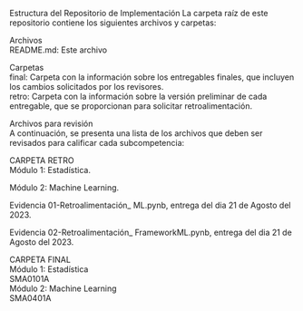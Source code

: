Estructura del Repositorio de Implementación
La carpeta raíz de este repositorio contiene los siguientes archivos y carpetas:

Archivos  
README.md: Este archivo  

Carpetas  
final: Carpeta con la información sobre los entregables finales, que incluyen los cambios solicitados por los revisores.  
retro: Carpeta con la información sobre la versión preliminar de cada entregable, que se proporcionan para solicitar retroalimentación.  

Archivos para revisión  
A continuación, se presenta una lista de los archivos que deben ser revisados para calificar cada subcompetencia:

CARPETA RETRO  
Módulo 1: Estadística.

Módulo 2: Machine Learning.

Evidencia 01-Retroalimentación_ ML.pynb, entrega del dia 21 de Agosto del 2023.

Evidencia 02-Retroalimentación_ FrameworkML.pynb, entrega del dia 21 de Agosto del 2023.

CARPETA FINAL  
Módulo 1: Estadística  
SMA0101A  
Módulo 2: Machine Learning  
SMA0401A  


